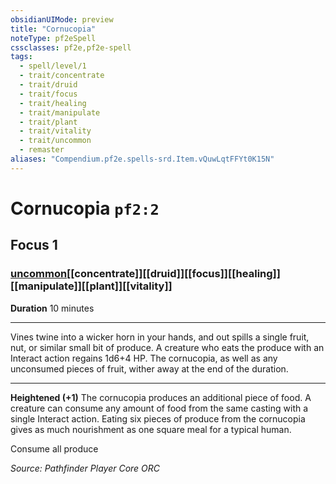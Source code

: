 ```yaml
---
obsidianUIMode: preview
title: "Cornucopia"
noteType: pf2eSpell
cssclasses: pf2e,pf2e-spell
tags:
  - spell/level/1
  - trait/concentrate
  - trait/druid
  - trait/focus
  - trait/healing
  - trait/manipulate
  - trait/plant
  - trait/vitality
  - trait/uncommon
  - remaster
aliases: "Compendium.pf2e.spells-srd.Item.vQuwLqtFFYt0K15N" 
---
```

# Cornucopia  `pf2:2`  
## Focus 1
### [uncommon](uncommon "Uncommon Rarity Trait")[[concentrate]][[druid]][[focus]][[healing]][[manipulate]][[plant]][[vitality]]

**Duration** 10 minutes
* * * 
Vines twine into a wicker horn in your hands, and out spills a single fruit, nut, or similar small bit of produce. A creature who eats the produce with an Interact action regains 1d6+4 HP. The cornucopia, as well as any unconsumed pieces of fruit, wither away at the end of the duration.

* * *

**Heightened (+1)** The cornucopia produces an additional piece of food. A creature can consume any amount of food from the same casting with a single Interact action. Eating six pieces of produce from the cornucopia gives as much nourishment as one square meal for a typical human.

Consume all produce

*Source: Pathfinder Player Core*
*ORC*